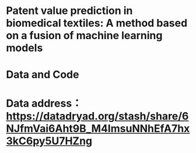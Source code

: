 # Patent value prediction in biomedical textiles: A method based on a fusion of machine learning models 
# Data and Code
# Data address：https://datadryad.org/stash/share/6NJfmVai6Aht9B_M4ImsuNNhEfA7hx3kC6py5U7HZng

